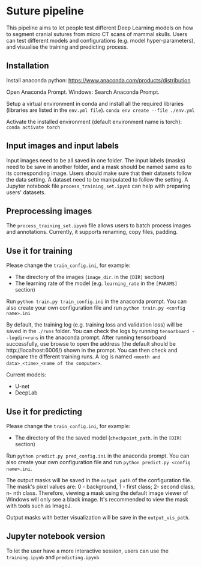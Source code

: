 # Suture pipeline

This pipeline aims to let people test different Deep Learning models on how to segment cranial sutures from micro CT scans of mammal skulls. Users can test different models and configurations (e.g. model hyper-parameters), and visualise the training and predicting process.

## Installation

Install anaconda python: https://www.anaconda.com/products/distribution

Open Anaconda Prompt. Windows: Search Anaconda Prompt.

Setup a virtual environment in conda and install all the required libraries (libraries are listed in the `env.yml file`).
`conda env create --file ./env.yml`

Activate the installed environment (default environment name is torch): `conda activate torch`


## Input images and input labels

Input images need to be all saved in one folder. The input labels (masks) need to be save in another folder, and a mask should be named same as to its corresponding image. Users should make sure that their datasets follow the data setting. A dataset need to be manipulated to follow the setting. A Jupyter notebook file `process_training_set.ipynb` can help with preparing users' datasets.

## Preprocessing images


The `process_training_set.ipynb` file allows users to batch process images and annotations. Currently, it supports renaming, copy files, padding. 

## Use it for training
Please change the `train_config.ini`, for example: 
- The directory of the images (`image_dir`. in the `[DIR]` section)
- The learning rate of the model (e.g. `learning_rate` in the `[PARAMS]` section)

Run `python train.py train_config.ini` in the anaconda prompt. You can also create your own configuration file and run `python train.py <config name>.ini` 

By default, the training log (e.g. training loss and validation loss) will be saved in the `./runs` folder. You can check the logs by running `tensorboard --logdir=runs` in the anaconda prompt. After running tensorboard successfully, use browse to open the address (the default should be http://localhost:6006/) shown in the prompt. You can then check and compare the different training runs. A log is named `<month and data>_<time>_<name of the computer>`.

Current models:
- U-net
- DeepLab
## Use it for predicting

Please change the `train_config.ini`, for example: 
- The directory of the the saved model (`checkpoint_path`. in the `[DIR]` section)

Run `python predict.py pred_config.ini` in the anaconda prompt. You can also create your own configuration file and run `python predict.py <config name>.ini`.

The output masks will be saved in the `output_path` of the configuration file. The mask's pixel values are: 0 - background, 1 - first class; 2- second class; n- nth class. Therefore, viewing a mask using the default image viewer of Windows will only see a black image. It's recommended to view the mask with tools such as ImageJ.

Output masks with better visualization will be save in the `output_vis_path`.


## Jupyter notebook version

To let the user have a more interactive session, users can use the `training.ipynb` and `predicting.ipynb`.